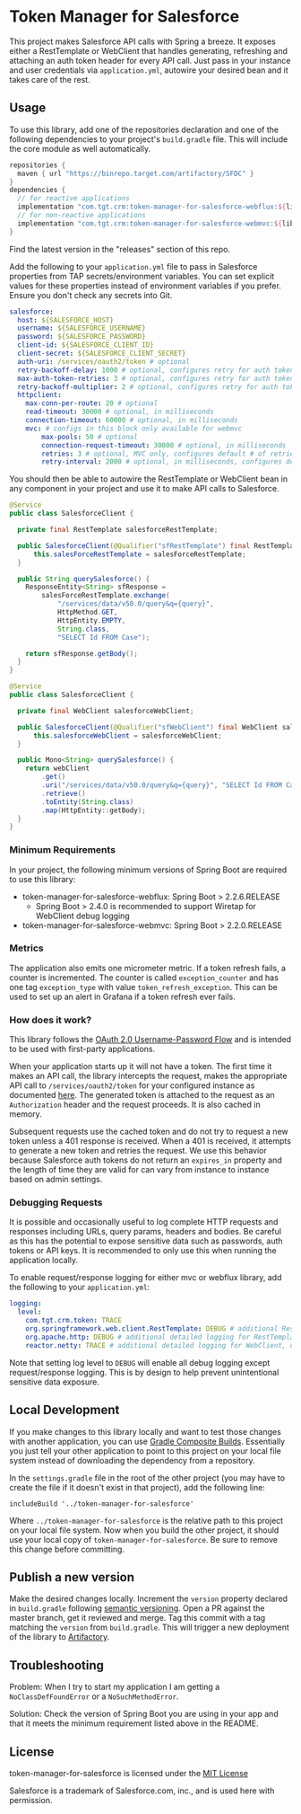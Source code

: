 # Token Manager for Salesforce

This project makes Salesforce API calls with Spring a breeze. It exposes either a RestTemplate or WebClient that handles generating, refreshing and attaching an auth token header for every API call. Just pass in your instance and user credentials via `application.yml`, autowire your desired bean and it takes care of the rest.

## Usage

To use this library, add one of the repositories declaration and one of the following dependencies to your project's `build.gradle` file. This will include the core module as well automatically.

```groovy
repositories {
  maven { url "https://binrepo.target.com/artifactory/SFDC" }
}
dependencies {
  // for reactive applications
  implementation "com.tgt.crm:token-manager-for-salesforce-webflux:${libraryVersion}"
  // for non-reactive applications
  implementation "com.tgt.crm:token-manager-for-salesforce-webmvc:${libraryVersion}"
}
```

Find the latest version in the "releases" section of this repo.

Add the following to your `application.yml` file to pass in Salesforce properties from TAP secrets/environment variables. You can set explicit values for these properties instead of environment variables if you prefer. Ensure you don't check any secrets into Git.

```yaml
salesforce:
  host: ${SALESFORCE_HOST}
  username: ${SALESFORCE_USERNAME}
  password: ${SALESFORCE_PASSWORD}
  client-id: ${SALESFORCE_CLIENT_ID}
  client-secret: ${SALESFORCE_CLIENT_SECRET}
  auth-uri: /services/oauth2/token # optional
  retry-backoff-delay: 1000 # optional, configures retry for auth token requests only
  max-auth-token-retries: 3 # optional, configures retry for auth token requests only
  retry-backoff-multiplier: 2 # optional, configures retry for auth token requests only, only used by MVC, see SalesforceConfig for more info
  httpclient:
    max-conn-per-route: 20 # optional
    read-timeout: 30000 # optional, in milliseconds
    connection-timeout: 60000 # optional, in milliseconds
    mvc: # configs in this block only available for webmvc
        max-pools: 50 # optional
        connection-request-timeout: 30000 # optional, in milliseconds
        retries: 3 # optional, MVC only, configures default # of retries for all requests except auth token
        retry-interval: 2000 # optional, in milliseconds, configures default retry interval for all requests except auth token
```

You should then be able to autowire the RestTemplate or WebClient bean in any component in your project and use it to make API calls to Salesforce.

```java
@Service
public class SalesforceClient {

  private final RestTemplate salesforceRestTemplate;

  public SalesforceClient(@Qualifier("sfRestTemplate") final RestTemplate salesForceRestTemplate) {
      this.salesForceRestTemplate = salesForceRestTemplate;
  }

  public String querySalesforce() {
    ResponseEntity<String> sfResponse =
        salesForceRestTemplate.exchange(
            "/services/data/v50.0/query&q={query}",
            HttpMethod.GET,
            HttpEntity.EMPTY,
            String.class,
            "SELECT Id FROM Case");

    return sfResponse.getBody();
  }
}
```

```java
@Service
public class SalesforceClient {

  private final WebClient salesforceWebClient;

  public SalesforceClient(@Qualifier("sfWebClient") final WebClient salesforceWebClient) {
      this.salesforceWebClient = salesforceWebClient;
  }

  public Mono<String> querySalesforce() {
    return webClient
        .get()
        .uri("/services/data/v50.0/query&q={query}", "SELECT Id FROM Case")
        .retrieve()
        .toEntity(String.class)
        .map(HttpEntity::getBody);
  }
}
```

### Minimum Requirements

In your project, the following minimum versions of Spring Boot are required to use this library:

* token-manager-for-salesforce-webflux: Spring Boot > 2.2.6.RELEASE
    * Spring Boot > 2.4.0 is recommended to support Wiretap for WebClient debug logging
* token-manager-for-salesforce-webmvc: Spring Boot > 2.2.0.RELEASE

### Metrics

The application also emits one micrometer metric. If a token refresh fails, a counter is incremented. The counter is called `exception_counter` and has one tag `exception_type` with value `token_refresh_exception`. This can be used to set up an alert in Grafana if a token refresh ever fails.

### How does it work?

This library follows the [OAuth 2.0 Username-Password Flow](https://help.salesforce.com/articleView?id=remoteaccess_oauth_username_password_flow.htm&type=5) and is intended to be used with first-party applications.

When your application starts up it will not have a token. The first time it makes an API call, the library intercepts the request, makes the appropriate API call to `/services/oauth2/token` for your configured instance as documented [here](https://help.salesforce.com/articleView?id=remoteaccess_oauth_endpoints.htm&type=5). The generated token is attached to the request as an `Authorization` header and the request proceeds. It is also cached in memory.

Subsequent requests use the cached token and do not try to request a new token unless a 401 response is received. When a 401 is received, it attempts to generate a new token and retries the request. We use this behavior because Salesforce auth tokens do not return an `expires_in` property and the length of time they are valid for can vary from instance to instance based on admin settings.

### Debugging Requests

It is possible and occasionally useful to log complete HTTP requests and responses including URLs, query params, headers and bodies. Be careful as this has the potential to expose sensitive data such as passwords, auth tokens or API keys. It is recommended to only use this when running the application locally.

To enable request/response logging for either mvc or webflux library, add the following to your `application.yml`:

```yaml
logging:
  level:
    com.tgt.crm.token: TRACE
    org.springframework.web.client.RestTemplate: DEBUG # additional RestTemplate debug logs, only applies to MVC. WARNING: logs sensitive info
    org.apache.http: DEBUG # additional detailed logging for RestTemplate, only applies to MVC. WARNING: logs sensitive info
    reactor.netty: TRACE # additional detailed logging for WebClient, only applies to WebFlux
```

Note that setting log level to `DEBUG` will enable all debug logging except request/response logging. This is by design to help prevent unintentional sensitive data exposure.

## Local Development

If you make changes to this library locally and want to test those changes with another application, you can use [Gradle Composite Builds](https://docs.gradle.org/current/userguide/composite_builds.html). Essentially you just tell your other application to point to this project on your local file system instead of downloading the dependency from a repository.

In the `settings.gradle` file in the root of the other project (you may have to create the file if it doesn't exist in that project), add the following line:

```
includeBuild '../token-manager-for-salesforce'
```

Where `../token-manager-for-salesforce` is the relative path to this project on your local file system. Now when you build the other project, it should use your local copy of `token-manager-for-salesforce`. Be sure to remove this change before committing.

## Publish a new version

Make the desired changes locally. Increment the `version` property declared in `build.gradle` following [semantic versioning](https://semver.org/). Open a PR against the master branch, get it reviewed and merge. Tag this commit with a tag matching the `version` from `build.gradle`. This will trigger a new deployment of the library to [Artifactory](https://binrepo.target.com/artifactory/webapp/#/artifacts/browse/tree/General/SFDC/com/tgt/crm).

## Troubleshooting

Problem: When I try to start my application I am getting a `NoClassDefFoundError` or a `NoSuchMethodError`.

Solution: Check the version of Spring Boot you are using in your app and that it meets the minimum requirement listed above in the README.

## License

token-manager-for-salesforce is licensed under the [MIT License](LICENSE.md)

Salesforce is a trademark of Salesforce.com, inc., and is used here with permission.
